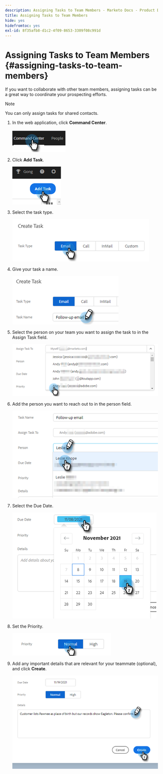 ```yaml
---
description: Assigning Tasks to Team Members - Marketo Docs - Product Documentation
title: Assigning Tasks to Team Members
hide: yes
hidefromtoc: yes
exl-id: 8f35afb8-d1c2-4f09-8653-3309f08c991d
---
```

# Assigning Tasks to Team Members {#assigning-tasks-to-team-members}

If you want to collaborate with other team members, assigning tasks can be a great way to coordinate your prospecting efforts.

>[!NOTE]
>
>You can only assign tasks for shared contacts.

1. In the web application, click **Command Center**.

   ![](assets/assigning-tasks-to-team-members-1.png)

1. Click **Add Task**.

   ![](assets/assigning-tasks-to-team-members-2.png)

1. Select the task type.

   ![](assets/assigning-tasks-to-team-members-3.png)

1. Give your task a name.

   ![](assets/assigning-tasks-to-team-members-4.png)

1. Select the person on your team you want to assign the task to in the Assign Task field.

   ![](assets/assigning-tasks-to-team-members-5.png)

1. Add the person you want to reach out to in the person field.

   ![](assets/assigning-tasks-to-team-members-6.png)

1. Select the Due Date.

   ![](assets/assigning-tasks-to-team-members-7.png)

1. Set the Priority.

   ![](assets/assigning-tasks-to-team-members-8.png)

1. Add any important details that are relevant for your teammate (optional), and click **Create**.

   ![](assets/assigning-tasks-to-team-members-9.png)

